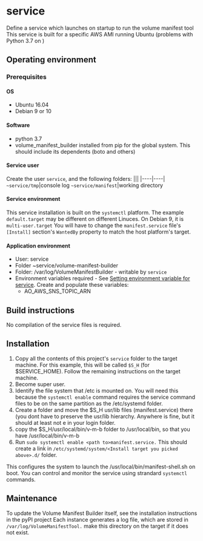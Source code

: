 # service
Define a service which launches on startup to run the volume manifest tool
This service is built for a specific AWS AMI running Ubuntu (problems with Python 3.7 on )
## Operating environment
### Prerequisites
#### OS
* Ubuntu 16.04
* Debian 9 or 10
#### Software
* python 3.7
* volume_manifest_builder installed from pip for the global system. This should include its dependents (boto and others)
#### Service user
Create the user `service`, and the following folders:
|||
|----|----|
`~service/tmp`|console log
`~service/manifest`|working directory
#### Service environment
This service installation is built on the `systemctl` platform. The example `default.target` may be different on different Linuces.  On Debian 9, it is `multi-user.target`
You will have to change the `manifest.service` file's  `[Install]` section's `WantedBy` property to match the host platform's target.
#### Application environment
* User: service
* Folder ~service/volume-manifest-builder
* Folder: /var/log/VolumeManifestBuilder - writable by `service`
* Environment variables required - See [Setting environment variable for service](https://serverfault.com/questions/413397/how-to-set-environment-variable-in-systemd-service). Create and populate these variables:
    * AO_AWS_SNS_TOPIC_ARN

## Build instructions
No compilation of the service files is required.
## Installation
1. Copy all the contents of this project's `service` folder  to the target machine. For this example, this will be called `$S_H` (for $SERVICE_HOME). Follow the remaining instructions on the target machine. 
1. Become super user.
1. Identify the file system that /etc is mounted on. You will need this because the `systemctl enable` command requires the service command files to be on the same partition as the /etc/systemd folder.
1. Create a folder and move the $S_H usr/lib files (manifest.service) there (you dont have to preserve the usr/lib hierarchy. Anywhere is fine, but it should at least not e in your login folder.
1. copy the $S_H/usr/local/bin/v-m-b folder to /usr/local/bin, so that you have /usr/local/bin/v-m-b
1. Run `sudo systemctl enable <path to>manifest.service.` This should create a link in `/etc/systemd/system/<Install target you picked above>.d/` folder.

This configures the system to launch the  /usr/local/bin/manifest-shell.sh on boot.  You can control and monitor the service using strandard `systemctl` commands. 
## Maintenance
To update the Volume Manifest Builder itself, see the installation instructions in the pyPI project
Each instance generates a log file, which are stored in `/var/log/VolumeManifestTool.` make this directory on the target if it does not exist.

